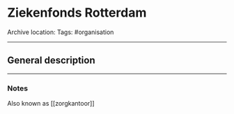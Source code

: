 # Ziekenfonds Rotterdam
Archive location:
Tags: #organisation 

---
## General description

---
### Notes

Also known as [[zorgkantoor]]